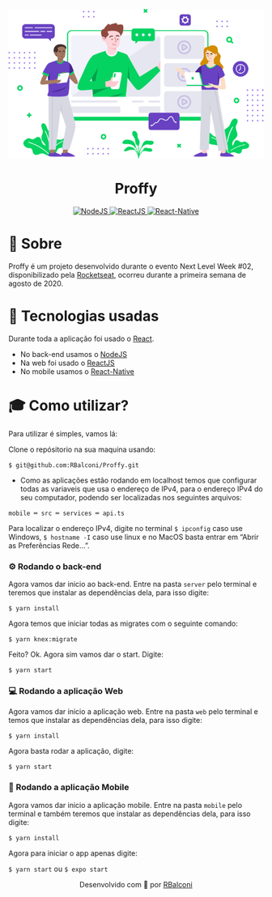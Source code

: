 <p align="center">
  <img src="https://github.com/RBalconi/Proffy/blob/master/mobile/src/assets/images/landing%402x.png" alt="Proffy" /> 
  <br/>
</p>
<h1 align="center">Proffy</h1>


<p align="center">
  <a href="https://nodejs.org/en/">
    <img src="https://img.shields.io/static/v1?label=Node&message=JS&color=blue?style=plastic&logo=Node.js" alt="NodeJS" />
  </a>
  <a href="https://reactjs.org/">
    <img src="https://img.shields.io/static/v1?label=React&message=JS&color=blue?style=plastic&logo=React" alt="ReactJS" />
  </a>
  <a href="https://reactnative.dev/">
    <img src="https://img.shields.io/static/v1?label=React&message=Native&color=blue?style=plastic&logo=React" alt="React-Native" />
  </a>
</p>

# 🧠 Sobre
Proffy é um projeto desenvolvido durante o evento Next Level Week #02, disponibilizado pela [Rocketseat](https://rocketseat.com.br/), ocorreu durante a primeira semana de agosto de 2020.

# 🎯 Tecnologias usadas
Durante toda a aplicação foi usado o [React](https://github.com/facebook/react).
* No back-end usamos o [NodeJS](https://nodejs.org/en/)
* Na web foi usado o [ReactJS](https://reactjs.org/)
* No mobile usamos o [React-Native](https://reactnative.dev/)

# 🎓 Como utilizar?

Para utilizar é simples, vamos lá:

Clone o repósitorio na sua maquina usando:
```
$ git@github.com:RBalconi/Proffy.git
```

- Como as aplicações estão rodando em localhost temos que configurar todas as variaveis que usa o endereço de IPv4, para o endereço IPv4 do seu computador, podendo ser localizadas nos seguintes arquivos:

```
mobile ═ src ═ services ═ api.ts
```

Para localizar o endereço IPv4, digite no terminal ``$ ipconfig`` caso use Windows, ``$ hostname -I`` caso use linux e no MacOS basta entrar em “Abrir as Preferências Rede…”.

### ⚙ Rodando o back-end
Agora vamos dar inicio ao back-end. 
Entre na pasta ``server`` pelo terminal e teremos que instalar as dependências dela, para isso digite:
```
$ yarn install
```
Agora temos que iniciar todas as migrates com o seguinte comando:
```
$ yarn knex:migrate
```
Feito? Ok.
Agora sim vamos dar o start. Digite:
```
$ yarn start
```


### 💻 Rodando a aplicação Web
Agora vamos dar inicio a aplicação web.
Entre na pasta ``web`` pelo terminal e temos que instalar as dependências dela, para isso digite:
```
$ yarn install
```
Agora basta rodar a aplicação, digite:
```
$ yarn start
```


### 📱 Rodando a aplicação Mobile
Agora vamos dar inicio a aplicação mobile.
Entre na pasta ``mobile`` pelo terminal e também teremos que instalar as dependências dela, para isso digite:
```
$ yarn install
```
Agora para iniciar o app apenas digite:

``$ yarn start`` ou ``$ expo start``



<p align="center">
  Desenvolvido com 💜 por <a href="https://www.linkedin.com/in/rafael-balconi/">RBalconi</a>
</p>
